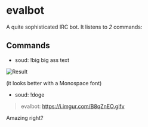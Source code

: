# evalbot

A quite sophisticated IRC bot. It listens to _2_ commands:

## Commands
- soud: !big big ass text

![Result](http://a.pomf.se/ewglvt.png)

(it looks better with a Monospace font)

- soud: !doge

> evalbot: https://i.imgur.com/B8qZnEO.gifv

Amazing right?
